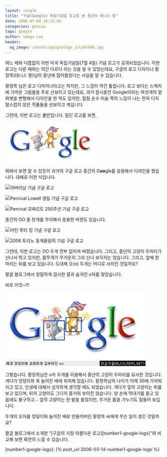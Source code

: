 ```yaml
---
layout: single
title: "구글(Google) 독립기념일 로고로 본 중년의 데니스 황"
date: 2006-07-04 19:15:03
categories: gossip
tags: google
author: Samgu Lee
header:
  og_image: /assets/googlelogo_july4th06.jpg
---
```


여느 때와 다름없이 이번 미국 독립기념일(7월 4일) 기념 로고가 공개되었습니다. 이번 로고는 다른 때와는 약간 다르다 라는 것을 알 수 있었는데요, 구글의 로고 디자이너 황정목(데니스 황)님이 중년에 접어들었다는 사실을 알 수 있습니다.

황정목 님은 로고 디자이너라고는 하지만, 그 느낌이 약간 틀립니다. 로고 보다는 스케치에 가까운 그림들을 주로 선보이고 있는데요, 과거 잠시동안 Google이라는 여섯개의 알파벳을 변형해서 디자인을 한 적도 있지만, 점점 순수 미술 쪽의 느낌이 나는 전혀 디지털스럽지 않은 작품들을 선보이고 계십니다.

그런데, 이번 로고는 불만입니다. 일단 로고를 보면,

![독립 기념일 기념 구글 로고](/assets/googlelogo_july4th06.jpg)

위에서 보면 알 수 있듯이 과거의 구글 로고 중간의 G**oo**gle를 응용해서 디자인을 했습니다. 대체로 이런 식입니다.

![어버이날 기념 구글 로고](https://www.google.com/intl/en/logos/mothers_day06.gif)

![Percival Lowell 생일 기념 구글 로고](https://www.google.com/intl/en/logos/mars06.gif)

![Percival 모짜르트 250주년 기념 구글 로고](https://www.google.com/intl/en/logos/mozart.gif)

중간의 OO 중 한개를 무리해서 응용한 버젼도 있습니다.

![마틴 루터 킹 기념 구글 로고](https://www.google.com/intl/en/logos/mlk06.gif)

![2006 토리노 동계올림픽 기념 구글 로고](https://www.google.com/intl/en/logos/olympics06_opening.gif)

그런데, 이번 로고는 OO 두개 전부 없어져 버렸습니다. 그리고, 중년의 고양이 두마리가 신나서 뛰고 있지만, 몸무게가 무거운지 그리 신나 보이지는 않습니다. 그리고, 앞에 한마리는 뒤를 보고 있습니다. 도대체 오(o) 두개는 어디로 사라진 것일까요?

팔글 블로그에서 정밀하게 검사한 결과 숨겨진 o자를 찾았습니다.

바로 이것~!!!

![숨겨진 oo를 찾았다](/assets/google_logo_secret.jpg)

그렇습니다. 황정목님은 o자 두개를 이용해서 중년의 고양이 두마리를 묘사한 것입니다. 게다가 엉덩이와 축 늘어진 배에 위치해 있습니다. 황정목님의 나이가 이제 30에 가까워지고 있고, 인생에 대해서 심각하게 생각할 때도 되었습니다. 게다가 앞의 고양이는 뒤를 보고 있으며, 뒤의 고양이도 그다지 즐거워 보이진 않습니다. 양 손에 막대기를 들고 있음에도 불구하고... 앞의 고양이는 한 발을 들었지만, 무거운 몸을 가누기도 힘들어 보입니다.

두개의 오자를 엉덩이와 늘어진 배로 만들어버린 황정목 씨에게 무슨 일이 생긴 것일까요?

팔글 블로그에서 소개한 "[구글의 가장 아름다운 로고][number1-google-logo]"와 비교해 보면 확연히 느낄 수 있습니다.

[number1-google-logo]: {% post_url 2006-03-14-number1-google-logo %}

